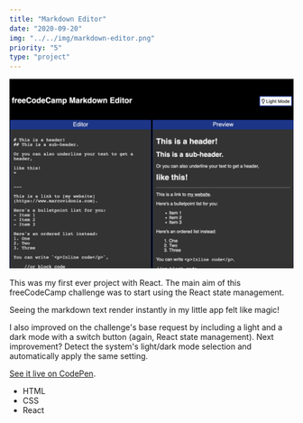 ```yaml
---
title: "Markdown Editor"
date: "2020-09-20"
img: "../../img/markdown-editor.png"
priority: "5"
type: "project"
---
```


![Screenshot of the markdown editor website](../../img/markdown-editor.png)

This was my first ever project with React. The main aim of this freeCodeCamp challenge was to start using the React state management.

Seeing the markdown text render instantly in my little app felt like magic!

I also improved on the challenge's base request by including a light and a dark mode with a switch button (again, React state management). Next improvement? Detect the system's light/dark mode selection and automatically apply the same setting.

[See it live on CodePen](https://codepen.io/marcovidonis/full/bGVYbQP).

- HTML
- CSS
- React
